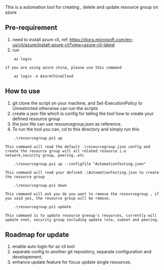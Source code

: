 This is a automation tool for creating , delete and update resource group on azure

## Pre-requirement
1. need to install azure cli, ref: https://docs.microsoft.com/en-us/cli/azure/install-azure-cli?view=azure-cli-latest
2. run
```
    az login
```
    if you are using azure china, please use this command
```
    az login -e AzureChinaCloud
```
    
## How to use
1. git clone the script on your machine, and Set-ExecutionPolicy to Unrestricted otherwise can run the scripts
2. create a json file which is config for telling the tool how to create your defined resource group
3. the json file can use resourcegroup.json as reference.
4. To run the tool you can, cd to this directory and simply run this
```
    .\resourcegroup.ps1 up
```
    This command will read the default .\resourcegroup.json config and create the resource group will all related resource i.e network,security group, peering..etc
```
    .\resourcegroup.ps1 up --configfile "AutomationTesting.json"
```
    This command will read your defined .\AutomationTesting.json to create the resource group
```
    .\resourcegroup.ps1 down
```
    This command will ask you do you want to remove the resourcegroup , if you said yes, the resource group will be remove.
```
    .\resourcegroup.ps1 update
```
    This command is to update resource greoup's resources, currently will update vnet, security group including update rule, subnet and peering. 
    
## Roadmap for update
1. enable auto login for az cli tool
2. separate config to another git repository, separate configuration and developement.
3. enhance update feature for focus update single resources.
